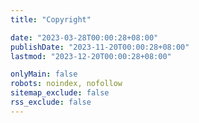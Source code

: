 ```yaml
---
title: "Copyright"

date: "2023-03-28T00:00:28+08:00"
publishDate: "2023-11-20T00:00:28+08:00"
lastmod: "2023-12-20T00:00:28+08:00"

onlyMain: false
robots: noindex, nofollow
sitemap_exclude: false
rss_exclude: false
---
```

